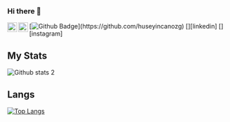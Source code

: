 ### Hi there 👋

[![Github Badge](https://img.shields.io/badge/-Github-000?style=quare&labelColor=000&logo=Github&logoColor=white&[https://github.com/huseyincanozg](https://github.com/huseyincanozg)=https://github.com/huseyincanozg)](https://github.com/huseyincanozg) 
[<img width="22" src="https://upload.wikimedia.org/wikipedia/commons/thumb/e/e9/Linkedin_icon.svg/2048px-Linkedin_icon.svg.png" align="left" />][linkedin]
[<img width="22" src="https://upload.wikimedia.org/wikipedia/commons/thumb/e/e7/Instagram_logo_2016.svg/2048px-Instagram_logo_2016.svg.png" align="left" />][instagram]


## My Stats
![Github stats 2](https://github-readme-stats.vercel.app/api?username=huseyincanozg&show_icons=true&theme=radical)

## Langs
[![Top Langs](https://github-readme-stats.vercel.app/api/top-langs/?username=huseyincanozg&layout=compact&theme=tokyonight)](https://github.com/huseyincanozg)
